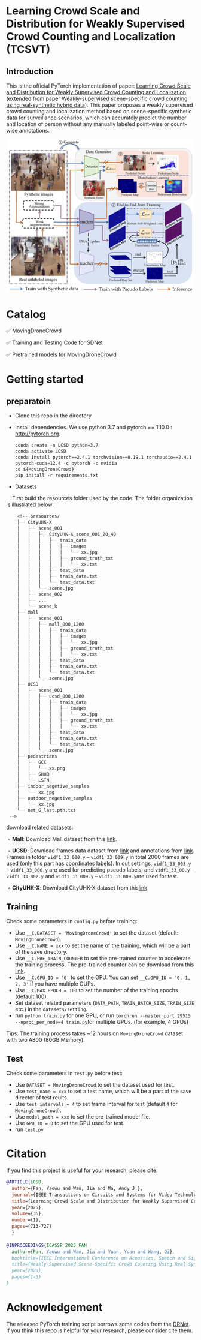 # Learning Crowd Scale and Distribution for Weakly Supervised Crowd Counting and Localization (TCSVT)
## Introduction
This is the official PyTorch implementation of paper: [Learning Crowd Scale and Distribution for Weakly Supervised Crowd Counting and Localization](https://ieeexplore.ieee.org/abstract/document/10680129) (extended from paper [Weakly-supervised scene-specific crowd counting using real-synthetic hybrid data](https://ieeexplore.ieee.org/abstract/document/10095275)). This paper proposes a weakly supervised crowd counting and localization method  based on scene-specific synthetic data for surveillance scenarios, which can accurately predict the number and location of person without any manually labeled point-wise or count-wise annotations.

![pipeline](figures/pipeline.jpg)

# Catalog
✅ MovingDroneCrowd

✅ Training and Testing Code for SDNet

✅ Pretrained models for MovingDroneCrowd

# Getting started

## preparatoin
* Clone this repo in the directory 

* Install dependencies. We use python 3.7 and pytorch == 1.10.0 : http://pytorch.org.

    ```
    conda create -n LCSD python=3.7
    conda activate LCSD
    conda install pytorch==2.4.1 torchvision==0.19.1 torchaudio==2.4.1 pytorch-cuda=12.4 -c pytorch -c nvidia
    cd ${MovingDroneCrowd}
    pip install -r requirements.txt
    ```
* Datasets

&nbsp;&nbsp;&nbsp;&nbsp;First build the resources folder used by the code. The folder organization is illustrated below:

    
        <!-- $resources/
        ├── CityUHK-X
        │   ├── scene_001
        │   │   ├── CityUHK-X_scene_001_20_40
        │   │   │   ├── train_data
        │   │   │   │   ├── images
        │   │   │   │   │   └── xx.jpg
        │   │   │   │   ├── ground_truth_txt
        │   │   │   │   │   └── xx.txt
        │   │   │   ├── test_data
        │   │   │   ├── train_data.txt
        │   │   │   └── test_data.txt
        │   │   └── scene.jpg
        │   ├── scene_002
        │   ├── ...
        │   └── scene_k
        ├── Mall
        │   ├── scene_001
        │   │   ├── mall_800_1200
        │   │   │   ├── train_data
        │   │   │   │   ├── images
        │   │   │   │   │   └── xx.jpg
        │   │   │   │   ├── ground_truth_txt
        │   │   │   │   │   └── xx.txt
        │   │   │   ├── test_data
        │   │   │   ├── train_data.txt
        │   │   │   └── test_data.txt
        │   │   └── scene.jpg
        ├── UCSD
        │   ├── scene_001
        │   │   ├── ucsd_800_1200
        │   │   │   ├── train_data
        │   │   │   │   ├── images
        │   │   │   │   │   └── xx.jpg
        │   │   │   │   ├── ground_truth_txt
        │   │   │   │   │   └── xx.txt
        │   │   │   ├── test_data
        │   │   │   ├── train_data.txt
        │   │   │   └── test_data.txt
        │   │   └── scene.jpg
        ├── pedestrians
        │   ├── GCC
        │   │   └── xx.png
        │   ├── SHHB
        │   └── LSTN
        ├── indoor_negetive_samples
        │   └── xx.jpg
        ├── outdoor_negetive_samples
        │   └── xx.jpg
        └── net_G_last.pth.txt
     -->

download related datasets:

&nbsp;◦ **Mall**: Download Mall dataset from this [link](https://personal.ie.cuhk.edu.hk/~ccloy/downloads_mall_dataset.html).

&nbsp;◦ **UCSD**: Download frames data dataset from [link](http://visal.cs.cityu.edu.hk/static/downloads/ucsdpeds_vidf.zip) and annotations from [link](http://www.svcl.ucsd.edu/projects/peoplecnt/db/vidf-cvpr.zip). Frames in folder `vidf1_33_000.y` – `vidf1_33_009.y` in total 2000 frames are used (only this part has coordinates labels). In out settings, `vidf1_33_003.y` – `vidf1_33_006.y` are used for predicting pseudo labels, and `vidf1_33_00.y` – `vidf1_33_002.y` and `vidf1_33_009.y` – `vidf1_33_009.y`are used for test.

&nbsp;◦ **CityUHK-X**: Download CityUHK-X dataset from this[link](http://visal.cs.cityu.edu.hk/static/downloads/CityUHK-X.zip)

## Training

Check some parameters in `config.py` before training:

* Use `__C.DATASET = 'MovingDroneCrowd'` to set the dataset (default: `MovingDroneCrowd`).
* Use `__C.NAME = xxx` to set the name of the training, which will be a part of the save directory.
* Use `__C.PRE_TRAIN_COUNTER` to set the pre-trained counter to accelerate the training process. The pre-trained counter can be download from this [link](https://drive.google.com/file/d/1ILLLMM3vDIm773XNOerj8rQH-DCQYzRA/view?usp=drive_link).
* Use `__C.GPU_ID = '0'` to set the GPU. You can set `__C.GPU_ID = '0, 1, 2, 3'` if you have multiple GUPs.
* Use `__C.MAX_EPOCH = 100` to set the number of the training epochs (default:100). 
* Set dataset related parameters (`DATA_PATH`, `TRAIN_BATCH_SIZE`, `TRAIN_SIZE` etc.) in the `datasets/setting`.
* run `python train.py` for one GPU, or run `torchrun --master_port 29515 --nproc_per_node=4 train.py`for multiple GPUs. (for example, 4 GPUs)

Tips: The training process takes ~12 hours on `MovingDroneCrowd` dataset with two A800 (80GB Memory).

## Test

<!--To reproduce the performance, download the pre-trained models from [Google Drive]() and then place pretrained_model files to `SDNet/pre_train_model/`. -->
Check some parameters in `test.py` before test:

* Use `DATASET = MovingDroneCrowd` to set the dataset used for test.
* Use `test_name = xxx` to set a test name, which will be a part of the save director of test reults.
* Use `test_intervals = 4` to set frame interval for test (default `4` for `MovingDroneCrowd`). 
* Use `model_path = xxx` to set the pre-trained model file.
* Use `GPU_ID = 0` to set the GPU used for test.
* run `test.py`

# Citation
If you find this project is useful for your research, please cite:

```bibtex
@ARTICLE{LCSD,
  author={Fan, Yaowu and Wan, Jia and Ma, Andy J.},
  journal={IEEE Transactions on Circuits and Systems for Video Technology}, 
  title={Learning Crowd Scale and Distribution for Weakly Supervised Crowd Counting and Localization}, 
  year={2025},
  volume={35},
  number={1},
  pages={713-727}
  }

@INPROCEEDINGS{ICASSP_2023_FAN
  author={Fan, Yaowu and Wan, Jia and Yuan, Yuan and Wang, Qi},
  booktitle={IEEE International Conference on Acoustics, Speech and Signal Processing (ICASSP)}, 
  title={Weakly-Supervised Scene-Specific Crowd Counting Using Real-Synthetic Hybrid Data}, 
  year={2023},
  pages={1-5}
}


 ```

# Acknowledgement

The released PyTorch training script borrows some codes from the [DRNet](https://github.com/taohan10200/DRNet). If you think this repo is helpful for your research, please consider cite them.